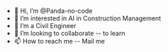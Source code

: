 - 👋 Hi, I’m @Panda-no-code
- 👀 I’m interested in AI in Construction Management
- 🌱 I’m a Civil Engineer
- 💞️ I’m looking to collaborate -- to learn
- 📫 How to reach me -- Mail me

<!---
Panda-no-code/Panda-no-code is a ✨ special ✨ repository because its `README.md` (this file) appears on your GitHub profile.
You can click the Preview link to take a look at your changes.
--->

